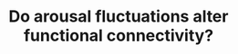 ---
title: "Do arousal fluctuations alter functional connectivity?"
project_id: bold_connectivity_dynamics
conf_date: 2021-11-01
conference_id: "SFN_2021"
presenters:
   - bahar_shahsavarani
   - javier_gonzalez-castillo
   - daniel_handwerker
   - peter_bandettini
summary: ""
file: /assets/presentations/Shahsavarani_SfN_2021.pdf
filename: Shahsavarani_SfN_2021.pdf
layout: presentation
---